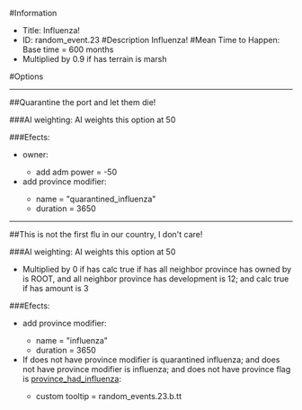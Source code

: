 #Information
 - Title: Influenza!
 - ID: random_event.23
#Description
Influenza!
#Mean Time to Happen:
Base time = 600 months
 - Multiplied by 0.9 if has terrain is marsh

#Options

___
##Quarantine the port and let them die!

###AI weighting:
AI weights this option at 50


###Efects:<ul><li>owner:</li><ul><li>add adm power = -50</li></ul><li>add province modifier:</li><ul><li>name = "quarantined_influenza"</li><li>duration = 3650</li></ul></ul>

___
##This is not the first flu in our country, I don't care!

###AI weighting:
AI weights this option at 50
 - Multiplied by 0 if has calc true if has all neighbor province has owned by is ROOT, and all neighbor province has development is 12; and calc true if has amount is 3


###Efects:<ul><li>add province modifier:</li><ul><li>name = "influenza"</li><li>duration = 3650</li></ul><li>If does not have province modifier is quarantined influenza; and does not have province modifier is influenza; and does not have province flag is [province_had_influenza](../flags/province_had_influenza.md):</li><ul><li>custom tooltip = random_events.23.b.tt</li></ul></ul>
